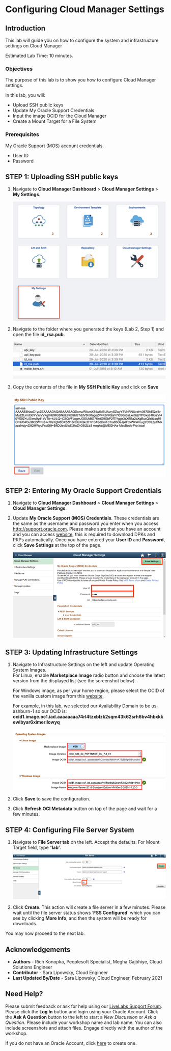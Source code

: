 # Configuring Cloud Manager Settings

## Introduction
This lab will guide you on how to configure the system and infrastructure settings on Cloud Manager

Estimated Lab Time: 10 minutes.

### Objectives
The purpose of this lab is to show you how to configure Cloud Manager settings.

In this lab, you will:
* Upload SSH public keys
* Update My Oracle Support Credentials
* Input the image OCID for the Cloud Manager
* Create a Mount Target for a File System

### Prerequisites
My Oracle Support (MOS) account credentials.
* User ID
* Password

## **STEP 1**: Uploading SSH public keys

1. Navigate to **Cloud Manager Dashboard** > **Cloud Manager Settings** > **My Settings**.

    ![](./images/4.png "")

2. Navigate to the folder where you generated the keys (Lab 2, Step 1) and open the file **id_rsa.pub**.

    ![](./images/5.png "")

3. Copy the contents of the file in **My SSH Public Key** and click on **Save**

    ![](./images/6.png "")

## **STEP 2**: Entering My Oracle Support Credentials

1.	Navigate to **Cloud Manager Dashboard** > **Cloud Manager Settings** > **Cloud Manager Settings**.

2.	Update **My Oracle Support (MOS) Credentials**. These credentials are the same as the username and password you enter when you access http://support.oracle.com. Please make sure that you have an account and you can access [website](http://support.oracle.com), this is required to download DPKs and PRPs automatically. Once you have entered your **User ID** and **Password**, click **Save Settings** at the top of the page.

    ![](./images/1.png "")
    
## **STEP 3**: Updating Infrastructure Settings

1.	Navigate to Infrastructure Settings on the left and update Operating System Images.     
    For Linux, enable **Marketplace Image** radio button and choose the latest version from the displayed list (see the screenshot below).

    For Windows image, as per your home region, please select the OCID of the vanilla custom image from this [website](https://docs.oracle.com/en-us/iaas/images/image/943bdefa-8858-4b37-98e0-fd710c4aea1e/).

    For example, in this lab, we selected our Availability Domain to be us-ashburn-1 so our OCID is:    
    **ocid1.image.oc1.iad.aaaaaaaa74rl4tzxblzk2sqm43k62srh6bv4hbxkkewlbyar6ximerilowyq**
 
    ![](./images/newImage.png "")

2.	Click **Save** to save the configuration. 

3.	Click **Refresh OCI Metadata** button on top of the page and wait for a few minutes.

## **STEP 4**: Configuring File Server System

1.	Navigate to **File Server tab** on the left.  Accept the defaults. For Mount Target field, type “**lab**”.

    ![](./images/3.png "")

2.	Click **Create**.  This action will create a file server in a few minutes. Please wait until the file server status shows ‘**FSS Configured**' which you can see by clicking **More Info**, and then the system will be ready for downloads. 

You may now proceed to the next lab.

## Acknowledgements
* **Authors** - Rich Konopka, Peoplesoft Specialist, Megha Gajbhiye, Cloud Solutions Engineer
* **Contributor** -  Sara Lipowsky, Cloud Engineer
* **Last Updated By/Date** - Sara Lipowsky, Cloud Engineer, February 2021

## Need Help?
Please submit feedback or ask for help using our [LiveLabs Support Forum](https://community.oracle.com/tech/developers/categories/Migrate%20SaaS%20to%20OCI). Please click the **Log In** button and login using your Oracle Account. Click the **Ask A Question** button to the left to start a *New Discussion* or *Ask a Question*.  Please include your workshop name and lab name.  You can also include screenshots and attach files.  Engage directly with the author of the workshop.

If you do not have an Oracle Account, click [here](https://profile.oracle.com/myprofile/account/create-account.jspx) to create one.
